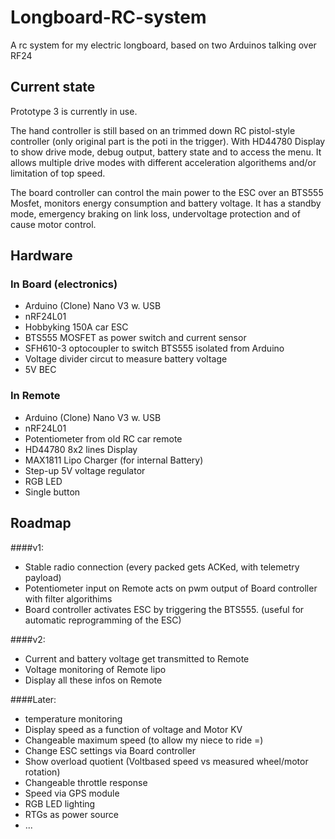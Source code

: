 Longboard-RC-system
===================

A rc system for my electric longboard, based on two Arduinos talking over RF24

Current state
-------------

Prototype 3 is currently in use. 

The hand controller is still based on an trimmed down RC pistol-style controller (only original part is the poti in the trigger). With HD44780 Display to show drive mode, debug output, battery state and to access the menu. 
It allows multiple drive modes with different acceleration algorithems and/or limitation of top speed. 

The board controller can control the main power to the ESC over an BTS555 Mosfet, monitors energy consumption and battery voltage. It has a standby mode, emergency braking on link loss, undervoltage protection and of cause motor control. 


Hardware
--------

### In Board (electronics)
- Arduino (Clone) Nano V3 w. USB 
- nRF24L01
- Hobbyking 150A car ESC
- BTS555 MOSFET as power switch and current sensor
- SFH610-3 optocoupler to switch BTS555 isolated from Arduino
- Voltage divider circut to measure battery voltage
- 5V BEC

### In Remote 
- Arduino (Clone) Nano V3 w. USB 
- nRF24L01
- Potentiometer from old RC car remote
- HD44780 8x2 lines Display
- MAX1811 Lipo Charger (for internal Battery)
- Step-up 5V voltage regulator 
- RGB LED
- Single button

Roadmap
-------

####v1:
- Stable radio connection (every packed gets ACKed, with telemetry payload)
- Potentiometer input on Remote acts on pwm output of Board controller with filter algorithims
- Board controller activates ESC by triggering the BTS555. (useful for automatic reprogramming of the ESC) 

####v2:
- Current and battery voltage get transmitted to Remote 
- Voltage monitoring of Remote lipo
- Display all these infos on Remote

####Later: 
- temperature monitoring
- Display speed as a function of voltage and Motor KV
- Changeable maximum speed (to allow my niece to ride =) 
- Change ESC settings via Board controller 
- Show overload quotient (Voltbased speed vs measured wheel/motor rotation)
- Changeable throttle response
- Speed via GPS module
- RGB LED lighting
- RTGs as power source
- ...

